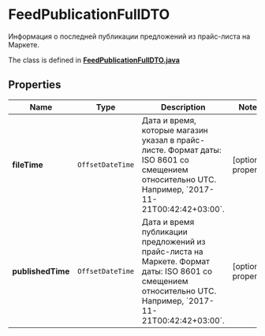 

# FeedPublicationFullDTO

Информация о последней публикации предложений из прайс-листа на Маркете. 

The class is defined in **[FeedPublicationFullDTO.java](../../src/main/java/org/openapitools/model/FeedPublicationFullDTO.java)**

## Properties

Name | Type | Description | Notes
------------ | ------------- | ------------- | -------------
**fileTime** | `OffsetDateTime` | Дата и время, которые магазин указал в прайс-листе.  Формат даты: ISO 8601 со смещением относительно UTC. Например, &#x60;2017-11-21T00:42:42+03:00&#x60;.  |  [optional property]
**publishedTime** | `OffsetDateTime` | Дата и время публикации предложений из прайс-листа на Маркете.  Формат даты: ISO 8601 со смещением относительно UTC. Например, &#x60;2017-11-21T00:42:42+03:00&#x60;.  |  [optional property]




